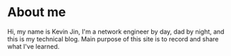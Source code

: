 # 


# About me

Hi, my name is Kevin Jin, I'm a network engineer by day, dad by night, and this is my technical blog. Main purpose of this site is to record and share what I've learned. 



